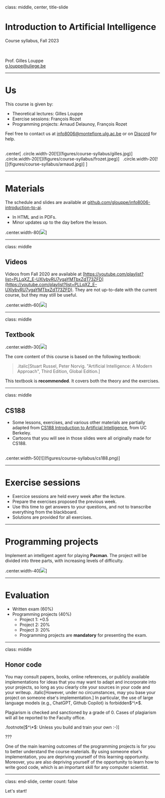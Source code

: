 class: middle, center, title-slide

# Introduction to Artificial Intelligence

Course syllabus, Fall 2023

<br><br>
Prof. Gilles Louppe<br>
[g.louppe@uliege.be](mailto:g.louppe@uliege.be)

---

# Us

This course is given by:
- Theoretical lectures: Gilles Louppe
- Exercise sessions: François Rozet
- Programming projects: Arnaud Delaunoy, François Rozet

Feel free to contact us at [info8006@montefiore.ulg.ac.be](mailto:info8006@montefiore.ulg.ac.be) or on [Discord](https://discord.gg/fZaSPxsg) for help.

<br>
.center[
.circle.width-20[![](figures/course-syllabus/gilles.jpg)] &nbsp;
.circle.width-20[![](figures/course-syllabus/frozet.jpeg)] &nbsp;
.circle.width-20[![](figures/course-syllabus/arnaud.jpg)]
]

---

# Materials

The schedule and slides are available at [github.com/glouppe/info8006-introduction-to-ai](https://github.com/glouppe/info8006-introduction-to-ai).
- In HTML and in PDFs.
- Minor updates up to the day before the lesson.

.center.width-80[![](figures/course-syllabus/slides.png)]

---

class: middle

## Videos

Videos from Fall 2020 are available at [https://youtube.com/playlist?list=PLLqXZ_E-UXlybvRU7vgaYMTbxZdT73ZFD](https://youtube.com/playlist?list=PLLqXZ_E-UXlybvRU7vgaYMTbxZdT73ZFD). They are not up-to-date with the current course, but they may still be useful.

.center.width-60[![](figures/course-syllabus/youtube.png)]

---

class: middle

## Textbook

.center.width-30[![](./figures/course-syllabus/textbook.png)]

The core content of this course is based on the following textbook:

> .italic[Stuart Russel, Peter Norvig. "Artificial Intelligence: A Modern Approach", Third Edition, Global Edition.]

This textbook is **recommended**. It covers both the theory and the exercises.

---

class: middle

## CS188

- Some lessons, exercises, and various other materials are partially adapted from [CS188 Introduction to Artificial Intelligence](https://inst.eecs.berkeley.edu/~cs188/su21/), from UC Berkeley. 
- Cartoons that you will see in those slides were all originally made for CS188. 

<br>
.center.width-50[![](figures/course-syllabus/cs188.png)]

---

# Exercise sessions

- Exercice sessions are held every week after the lecture.
- Prepare the exercises proposed the previous week.
- Use this time to get answers to your questions, and not to transcribe everything from the blackboard.
- Solutions are provided for all exercises. 

---

# Programming projects

Implement an intelligent agent for playing **Pacman**. The project will be divided into three parts, with increasing levels of difficulty.

.center.width-40[![](figures/course-syllabus/pacman.png)]

---

# Evaluation

- Written exam (60%)
- Programming projects (40%)
    - Project 1: +0.5
    - Project 2: 20%
    - Project 3: 20%
    - Programming projects are **mandatory** for presenting the exam.

---

class: middle

## Honor code

You may consult papers, books, online references, or publicly available implementations for ideas that you may want to adapt and incorporate into your projects, so long as you clearly cite your sources in your code and your writeup. .italic[However, under no circumstances, may you base your project on someone else's implementation.] In particular, the use of large language models (e.g., ChatGPT, Github Copilot) is forbidden$^\*$.

Plagiarism is checked and sanctioned by a grade of 0. Cases of plagiarism will all be reported to the Faculty office.

.footnote[$^\*$: Unless you build and train your own :-)]

???

One of the main learning outcomes of the programming projects is for you to better understand the course materials. By using someone else's implementation, you are depriving yourself of this learning opportunity. Moreover, you are also depriving yourself of the opportunity to learn how to write good code, which is an important skill for any computer scientist.

---

class: end-slide, center
count: false

Let's start!
